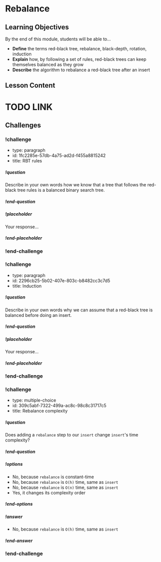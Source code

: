 # Rebalance

## Learning Objectives

By the end of this module, students will be able to...

- **Define** the terms red-black tree, rebalance, black-depth, rotation, induction
- **Explain** how, by following a set of rules, red-black trees can keep themselves balanced as they grow
- **Describe** the algorithm to rebalance a red-black tree after an insert

## Lesson Content

# TODO LINK

## Challenges


<!-- >>>>>>>>>>>>>>>>>>>>>> BEGIN CHALLENGE >>>>>>>>>>>>>>>>>>>>>> -->
<!-- Replace everything in square brackets [] and remove brackets  -->

### !challenge

* type: paragraph
* id: 1fc2285e-57db-4a75-ad2d-f455a8815242
* title: RBT rules
<!-- * points: [1] (optional, the number of points for scoring as a checkpoint) -->
<!-- * topics: [python, pandas] (optional the topics for analyzing points) -->

##### !question

Describe in your own words how we know that a tree that follows the red-black tree rules is a balanced binary search tree.

##### !end-question

##### !placeholder

Your response...

##### !end-placeholder

<!-- other optional sections -->
<!-- !hint - !end-hint (markdown, users can see after a failed attempt) -->
<!-- !rubric - !end-rubric (markdown, instructors can see while scoring a checkpoint) -->
<!-- !explanation - !end-explanation (markdown, students can see after answering correctly) -->

### !end-challenge

<!-- ======================= END CHALLENGE ======================= -->
<!-- >>>>>>>>>>>>>>>>>>>>>> BEGIN CHALLENGE >>>>>>>>>>>>>>>>>>>>>> -->
<!-- Replace everything in square brackets [] and remove brackets  -->

### !challenge

* type: paragraph
* id: 2296cb25-5b02-407e-803c-b8482cc3c7d5
* title: Induction
<!-- * points: [1] (optional, the number of points for scoring as a checkpoint) -->
<!-- * topics: [python, pandas] (optional the topics for analyzing points) -->

##### !question

Describe in your own words why we can assume that a red-black tree is balanced before doing an insert.

##### !end-question

##### !placeholder

Your response...

##### !end-placeholder

<!-- other optional sections -->
<!-- !hint - !end-hint (markdown, users can see after a failed attempt) -->
<!-- !rubric - !end-rubric (markdown, instructors can see while scoring a checkpoint) -->
<!-- !explanation - !end-explanation (markdown, students can see after answering correctly) -->

### !end-challenge

<!-- ======================= END CHALLENGE ======================= -->
<!-- >>>>>>>>>>>>>>>>>>>>>> BEGIN CHALLENGE >>>>>>>>>>>>>>>>>>>>>> -->
<!-- Replace everything in square brackets [] and remove brackets  -->

### !challenge

* type: multiple-choice
* id: 309c5abf-7322-499a-ac8c-98c8c31717c5
* title: Rebalance complexity
<!-- * points: [1] (optional, the number of points for scoring as a checkpoint) -->
<!-- * topics: [python, pandas] (optional the topics for analyzing points) -->

##### !question

Does adding a `rebalance` step to our `insert` change `insert`'s time complexity?

##### !end-question

##### !options

* No, because `rebalance` is constant-time
* No, because `rebalance` is `O(h)` time, same as `insert`
* No, because `rebalance` is `O(n)` time, same as `insert`
* Yes, it changes its complexity order

##### !end-options

##### !answer

* No, because `rebalance` is `O(h)` time, same as `insert`

##### !end-answer

<!-- other optional sections -->
<!-- !hint - !end-hint (markdown, users can see after a failed attempt) -->
<!-- !rubric - !end-rubric (markdown, instructors can see while scoring a checkpoint) -->
<!-- !explanation - !end-explanation (markdown, students can see after answering correctly) -->

### !end-challenge

<!-- ======================= END CHALLENGE ======================= -->
